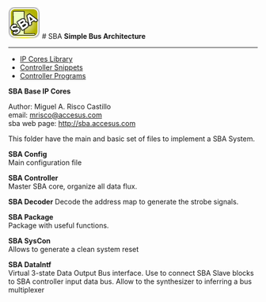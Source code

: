 ![](image.png) # SBA
**Simple Bus Architecture**
- - - 

+ [IP Cores Library](https://github.com/mriscoc/SBA-Library)
+ [Controller Snippets](https://github.com/mriscoc/SBA-Snippets)
+ [Controller Programs](https://github.com/mriscoc/SBA-Programs)  

**SBA Base IP Cores**

Author: Miguel A. Risco Castillo  
email: mrisco@accesus.com  
sba web page: http://sba.accesus.com  

This folder have the main and basic set of files to implement a SBA System.  

**SBA Config**  
Main configuration file  

**SBA Controller**  
Master SBA core, organize all data flux.  

**SBA Decoder**
Decode the address map to generate the strobe signals.  

**SBA Package**  
Package with useful functions.  

**SBA SysCon**  
Allows to generate a clean system reset

**SBA DataIntf**  
Virtual 3-state Data Output Bus interface. 
Use to connect SBA Slave blocks to SBA controller input data bus. 
Allow to the synthesizer to inferring a bus multiplexer


